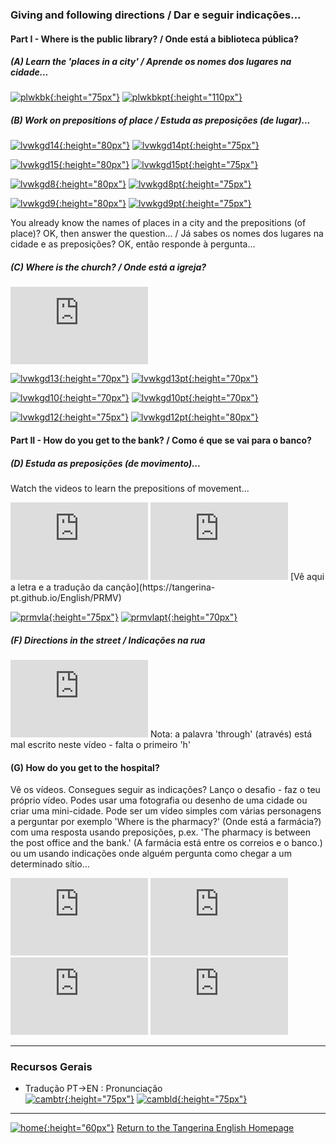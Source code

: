 ### Giving and following directions / Dar e seguir indicações...

#### Part I - Where is the public library? / Onde está a biblioteca pública?

##### (A) Learn the 'places in a city' / Aprende os nomes dos lugares na cidade...

[![plwkbk](https://1blockatatime.github.io/English/images2/plwkbk.PNG){:height="75px"}](http://chagall-col.spip.ac-rouen.fr/IMG/didapages/shops2/index.html) [![plwkbkpt](https://1blockatatime.github.io/English/images2/plwkbk_pt.png){:height="110px"}](http://chagall-col.spip.ac-rouen.fr/IMG/didapages/shops2/index.html)  

<!--[![pltag](https://1blockatatime.github.io/English/images2/pltag.png){:height="60px"}](https://tangerina-pt.github.io/English/Places_D)-->   

##### (B) Work on prepositions of place / Estuda as preposições (de lugar)...


[![lvwkgd14](https://1blockatatime.github.io/English/images2/lvwkgd14.PNG){:height="80px"}](https://www.liveworksheets.com/worksheets/en/English_as_a_Second_Language_(ESL)/Prepositions_of_place/Prepositions_of_place_co257254tv) [![lvwkgd14pt](https://1blockatatime.github.io/English/images2/lvwkgd14_pt.png){:height="75px"}](https://www.liveworksheets.com/worksheets/en/English_as_a_Second_Language_(ESL)/Prepositions_of_place/Prepositions_of_place_co257254tv) 

[![lvwkgd15](https://1blockatatime.github.io/English/images2/lvwkgd15.PNG){:height="80px"}](https://www.liveworksheets.com/worksheets/en/English_as_a_Second_Language_(ESL)/Prepositions_of_place/Town_2_vc535645si) [![lvwkgd15pt](https://1blockatatime.github.io/English/images2/lvwkgd15_pt.png){:height="75px"}](https://www.liveworksheets.com/worksheets/en/English_as_a_Second_Language_(ESL)/Prepositions_of_place/Town_2_vc535645si)   

[![lvwkgd8](https://1blockatatime.github.io/English/images2/lvwkgd8.PNG){:height="80px"}](https://www.liveworksheets.com/worksheets/en/English_as_a_Second_Language_(ESL)/Prepositions_of_place/Shops-prepositions_of_place_bd298095um) [![lvwkgd8pt](https://1blockatatime.github.io/English/images2/lvwkgd8_pt.png){:height="75px"}](https://www.liveworksheets.com/worksheets/en/English_as_a_Second_Language_(ESL)/Prepositions_of_place/Shops-prepositions_of_place_bd298095um)  

[![lvwkgd9](https://1blockatatime.github.io/English/images2/lvwkgd9.PNG){:height="80px"}](https://www.liveworksheets.com/worksheets/en/English_as_a_Second_Language_(ESL)/Prepositions_of_place/Places_in_town_iq101581gc) [![lvwkgd9pt](https://1blockatatime.github.io/English/images2/lvwkgd9_pt.png){:height="75px"}](https://www.liveworksheets.com/worksheets/en/English_as_a_Second_Language_(ESL)/Prepositions_of_place/Places_in_town_iq101581gc)  

You already know the names of places in a city and the prepositions (of place)? OK, then answer the question... / Já sabes os nomes dos lugares na cidade e as preposições? OK, então responde à pergunta...

##### (C) Where is the church? / Onde está a igreja?

<iframe width="220" height="124" src="https://www.youtube.com/embed/Hk0A-L9aB94" frameborder="0" allow="accelerometer; autoplay; encrypted-media; gyroscope; picture-in-picture" allowfullscreen></iframe>  

[![lvwkgd13](https://1blockatatime.github.io/English/images2/lvwkgd13.PNG){:height="70px"}](https://www.liveworksheets.com/worksheets/en/English_as_a_Second_Language_(ESL)/Prepositions_of_place/Preposition_of_place_on_a_map__fa8032ei) [![lvwkgd13pt](https://1blockatatime.github.io/English/images2/lvwkgd13_pt.png){:height="70px"}](https://www.liveworksheets.com/worksheets/en/English_as_a_Second_Language_(ESL)/Prepositions_of_place/Preposition_of_place_on_a_map__fa8032ei)  

[![lvwkgd10](https://1blockatatime.github.io/English/images2/lvwkgd10.PNG){:height="70px"}](https://www.liveworksheets.com/worksheets/en/English_as_a_Second_Language_(ESL)/Prepositions_of_place/Places_in_town_-_reading_comprehension_tz14279fj) [![lvwkgd10pt](https://1blockatatime.github.io/English/images2/lvwkgd10_pt.png){:height="70px"}](https://www.liveworksheets.com/worksheets/en/English_as_a_Second_Language_(ESL)/Prepositions_of_place/Places_in_town_-_reading_comprehension_tz14279fj)  

[![lvwkgd12](https://1blockatatime.github.io/English/images2/lvwkgd12.PNG){:height="75px"}](https://www.liveworksheets.com/worksheets/en/English_as_a_Second_Language_(ESL)/Prepositions_of_place/Reading_worksheets_xi14374yr) [![lvwkgd12pt](https://1blockatatime.github.io/English/images2/lvwkgd12_pt.png){:height="80px"}](https://www.liveworksheets.com/worksheets/en/English_as_a_Second_Language_(ESL)/Prepositions_of_place/Reading_worksheets_xi14374yr)  

#### Part II - How do you get to the bank? / Como é que se vai para o banco?

##### (D) Estuda as preposições (de movimento)...

Watch the videos to learn the prepositions of movement...  
 <iframe width="220" height="124" src="https://www.youtube.com/embed/PAC0qY2lnAM" frameborder="0" allow="accelerometer; autoplay; encrypted-media; gyroscope; picture-in-picture" allowfullscreen></iframe> <iframe width="220" height="124" src="https://www.youtube.com/embed/ZYl5WQCvLoU" frameborder="0" allow="accelerometer; autoplay; encrypted-media; gyroscope; picture-in-picture" allowfullscreen></iframe>  
[Vê aqui a letra e a tradução da canção](https://tangerina-pt.github.io/English/PRMV)      

[![prmvla](https://1blockatatime.github.io/English/images2/prmvla.PNG){:height="75px"}](https://learningapps.org/506484) [![prmvlapt](https://1blockatatime.github.io/English/images2/prmvla_pt.png){:height="70px"}](https://learningapps.org/506484)  

##### (F) Directions in the street / Indicações na rua 

<!--More advanced video:  
<iframe width="220" height="124" src="https://www.youtube.com/embed/-_YoeEY8FPM" frameborder="0" allow="accelerometer; autoplay; encrypted-media; gyroscope; picture-in-picture" allowfullscreen></iframe>
Este é um pouco mais difícil, consegues seguir as indicações dados nos cenários no fim?-->  

<iframe width="220" height="124" src="https://www.youtube.com/embed/NvMbJjpF-94" frameborder="0" allow="accelerometer; autoplay; encrypted-media; gyroscope; picture-in-picture" allowfullscreen></iframe>  
Nota: a palavra 'through' (através) está mal escrito neste vídeo - falta o primeiro 'h'   

#### (G) How do you get to the hospital?

Vê os vídeos. Consegues seguir as indicações? Lanço o desafio - faz o teu próprio vídeo. Podes usar uma fotografia ou desenho de uma cidade ou criar uma mini-cidade. Pode ser um vídeo simples com várias personagens a perguntar por exemplo 'Where is the pharmacy?' (Onde está a farmácia?) com uma resposta usando preposições, p.ex. 'The pharmacy is between the post office and the bank.' (A farmácia está entre os correios e o banco.) ou um usando indicações onde alguém pergunta como chegar a um determinado sítio...    

<iframe width="220" height="124" src="https://www.youtube.com/embed/g7X-X1Sxb1k" frameborder="0" allow="accelerometer; autoplay; encrypted-media; gyroscope; picture-in-picture" allowfullscreen></iframe> <iframe width="220" height="124" src="https://www.youtube.com/embed/0f9ewJ5MQ-g" frameborder="0" allow="accelerometer; autoplay; encrypted-media; gyroscope; picture-in-picture" allowfullscreen></iframe>  
<iframe width="220" height="124" src="https://www.youtube.com/embed/ns3X5TuyvhI" frameborder="0" allow="accelerometer; autoplay; encrypted-media; gyroscope; picture-in-picture" allowfullscreen></iframe>  
<iframe width="220" height="124" src="https://www.youtube.com/embed/o-4FjPe0M8k" frameborder="0" allow="accelerometer; autoplay; encrypted-media; gyroscope; picture-in-picture" allowfullscreen></iframe>  

***

### Recursos Gerais  
* Tradução PT->EN  :  Pronunciação  
[![cambtr](https://1blockatatime.github.io/English/images/cambtr.PNG){:height="75px"}](https://dictionary.cambridge.org/translate/) [![cambld](https://1blockatatime.github.io/English/images/cambld.PNG){:height="75px"}](https://dictionary.cambridge.org/dictionary/learner-english/)  

***

[![home](https://1blockatatime.github.io/English/images/home.png){:height="60px"}](https://tangerina-pt.github.io/English) [Return to the Tangerina English Homepage](https://tangerina-pt.github.io/English)
